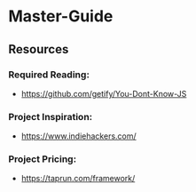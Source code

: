 # Master-Guide

## Resources

### Required Reading:

- https://github.com/getify/You-Dont-Know-JS

### Project Inspiration:

- https://www.indiehackers.com/

### Project Pricing:

- https://taprun.com/framework/
